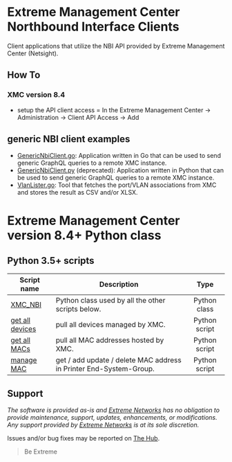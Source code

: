 # Extreme Management Center Northbound Interface Clients

Client applications that utilize the NBI API provided by Extreme Management Center (Netsight).

## How To
### XMC version 8.4
* setup the API client access = In the Extreme Management Center -> Administration -> Client API Access -> Add

## generic NBI client examples
* [GenericNbiClient.go](GenericNbiClient.go/README.md): Application written in Go that can be used to send generic GraphQL queries to a remote XMC instance.
* [GenericNbiClient.py](GenericNbiClient.py/README.md) (deprecated): Application written in Python that can be used to send generic GraphQL queries to a remote XMC instance.
* [VlanLister.go](VlanLister.go/README.md): Tool that fetches the port/VLAN associations from XMC and stores the result as CSV and/or XLSX.

# Extreme Management Center version 8.4+ Python class
## Python 3.5+ scripts
| Script name   | Description   | Type   |
| ------------- | ------------- |:------:|
| [XMC_NBI](Python3/XMC_NBI.py?raw=true)|Python class used by all the other scripts below.|Python class|
| [get all devices](Python3/get_all_devicese_from_XMC.py?raw=true)| pull all devices managed by XMC.|Python script|
| [get all MACs](Python3/get-all-MAC-from-XMC.py?raw=true)|pull all MAC addresses hosted by XMC.|Python script|
| [manage MAC](Python3/manage_MAC_in_XMC.py?raw=true)|get / add update / delete MAC address in Printer End-System-Group.|Python script|

## Support

_The software is provided as-is and [Extreme Networks](http://www.extremenetworks.com/) has no obligation to provide maintenance, support, updates, enhancements, or modifications. Any support provided by [Extreme Networks](http://www.extremenetworks.com/) is at its sole discretion._

Issues and/or bug fixes may be reported on [The Hub](https://community.extremenetworks.com).

>Be Extreme
